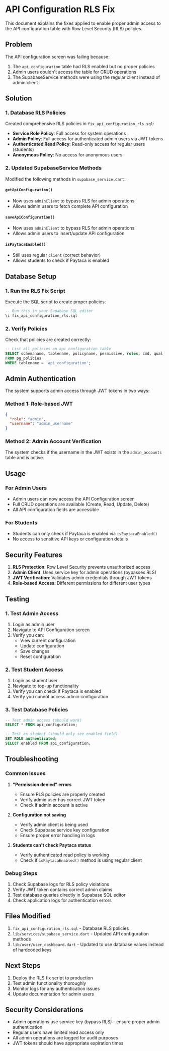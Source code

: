 # API Configuration RLS Fix

This document explains the fixes applied to enable proper admin access to the API configuration table with Row Level Security (RLS) policies.

## Problem

The API configuration screen was failing because:

1. The `api_configuration` table had RLS enabled but no proper policies
2. Admin users couldn't access the table for CRUD operations
3. The SupabaseService methods were using the regular client instead of admin client

## Solution

### 1. Database RLS Policies

Created comprehensive RLS policies in `fix_api_configuration_rls.sql`:

- **Service Role Policy**: Full access for system operations
- **Admin Policy**: Full access for authenticated admin users via JWT tokens
- **Authenticated Read Policy**: Read-only access for regular users (students)
- **Anonymous Policy**: No access for anonymous users

### 2. Updated SupabaseService Methods

Modified the following methods in `supabase_service.dart`:

#### `getApiConfiguration()`

- Now uses `adminClient` to bypass RLS for admin operations
- Allows admin users to fetch complete API configuration

#### `saveApiConfiguration()`

- Now uses `adminClient` to bypass RLS for admin operations
- Allows admin users to insert/update API configuration

#### `isPaytacaEnabled()`

- Still uses regular `client` (correct behavior)
- Allows students to check if Paytaca is enabled

## Database Setup

### 1. Run the RLS Fix Script

Execute the SQL script to create proper policies:

```sql
-- Run this in your Supabase SQL editor
\i fix_api_configuration_rls.sql
```

### 2. Verify Policies

Check that policies are created correctly:

```sql
-- List all policies on api_configuration table
SELECT schemaname, tablename, policyname, permissive, roles, cmd, qual, with_check
FROM pg_policies
WHERE tablename = 'api_configuration';
```

## Admin Authentication

The system supports admin access through JWT tokens in two ways:

### Method 1: Role-based JWT

```json
{
  "role": "admin",
  "username": "admin_username"
}
```

### Method 2: Admin Account Verification

The system checks if the username in the JWT exists in the `admin_accounts` table and is active.

## Usage

### For Admin Users

- Admin users can now access the API Configuration screen
- Full CRUD operations are available (Create, Read, Update, Delete)
- All API configuration fields are accessible

### For Students

- Students can only check if Paytaca is enabled via `isPaytacaEnabled()`
- No access to sensitive API keys or configuration details

## Security Features

1. **RLS Protection**: Row Level Security prevents unauthorized access
2. **Admin Client**: Uses service key for admin operations (bypasses RLS)
3. **JWT Verification**: Validates admin credentials through JWT tokens
4. **Role-based Access**: Different permissions for different user types

## Testing

### 1. Test Admin Access

1. Login as admin user
2. Navigate to API Configuration screen
3. Verify you can:
   - View current configuration
   - Update configuration
   - Save changes
   - Reset configuration

### 2. Test Student Access

1. Login as student user
2. Navigate to top-up functionality
3. Verify you can check if Paytaca is enabled
4. Verify you cannot access admin configuration

### 3. Test Database Policies

```sql
-- Test admin access (should work)
SELECT * FROM api_configuration;

-- Test as student (should only see enabled field)
SET ROLE authenticated;
SELECT enabled FROM api_configuration;
```

## Troubleshooting

### Common Issues

1. **"Permission denied" errors**

   - Ensure RLS policies are properly created
   - Verify admin user has correct JWT token
   - Check if admin account is active

2. **Configuration not saving**

   - Verify admin client is being used
   - Check Supabase service key configuration
   - Ensure proper error handling in logs

3. **Students can't check Paytaca status**
   - Verify authenticated read policy is working
   - Check if `isPaytacaEnabled()` method is using regular client

### Debug Steps

1. Check Supabase logs for RLS policy violations
2. Verify JWT token contains correct admin claims
3. Test database queries directly in Supabase SQL editor
4. Check application logs for authentication errors

## Files Modified

1. `fix_api_configuration_rls.sql` - Database RLS policies
2. `lib/services/supabase_service.dart` - Updated API configuration methods
3. `lib/user/user_dashboard.dart` - Updated to use database values instead of hardcoded keys

## Next Steps

1. Deploy the RLS fix script to production
2. Test admin functionality thoroughly
3. Monitor logs for any authentication issues
4. Update documentation for admin users

## Security Considerations

- Admin operations use service key (bypass RLS) - ensure proper admin authentication
- Regular users have limited read access only
- All admin operations are logged for audit purposes
- JWT tokens should have appropriate expiration times
